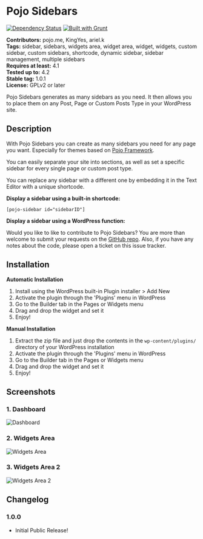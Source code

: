 # Pojo Sidebars #
[![Dependency Status](https://david-dm.org/pojome/pojo-sidebars/dev-status.svg)](https://david-dm.org/pojome/pojo-sidebars#info=devDependencies) [![Built with Grunt](https://cdn.gruntjs.com/builtwith.png)](http://gruntjs.com/)

**Contributors:** pojo.me, KingYes, ariel.k  
**Tags:** sidebar, sidebars, widgets area, widget area, widget, widgets, custom sidebar, custom sidebars, shortcode, dynamic sidebar, sidebar management, multiple sidebars  
**Requires at least:** 4.1  
**Tested up to:** 4.2  
**Stable tag:** 1.0.1  
**License:** GPLv2 or later  

Pojo Sidebars generates as many sidebars as you need. It then allows you to place them on any Post, Page or Custom Posts Type in your WordPress site.

## Description ##

With Pojo Sidebars you can create as many sidebars you need for any page you want. Especially for themes based on [Pojo Framework](http://pojo.me/?utm_source=wp-repo&utm_medium=link&utm_campaign=sidebars).

You can easily separate your site into sections, as well as set  a specific sidebar for every single page or custom post type.

You can replace any sidebar with a different one by embedding it in the Text Editor with a unique shortcode.

<strong>Display a sidebar using a built-in shortcode:</strong>

<code>[pojo-sidebar id="sidebarID"]</code>

<strong>Display a sidebar using a WordPress function:</strong>

<code><?php dynamic_sidebar( 'sidebarID' ) ); ?></code>

Would you like to like to contribute to Pojo Sidebars? You are more than welcome to submit your requests on the [GitHub repo](https://github.com/pojome/pojo-sidebars/). Also, if you have any notes about the code, please open a ticket on this issue tracker.

## Installation ##

<strong>Automatic Installation</strong>

1. Install using the WordPress built-in Plugin installer > Add New
1. Activate the plugin through the 'Plugins' menu in WordPress
1. Go to the Builder tab in the Pages or Widgets menu
1. Drag and drop the widget and set it
1. Enjoy!

<strong>Manual Installation</strong>

1. Extract the zip file and just drop the contents in the <code>wp-content/plugins/</code> directory of your WordPress installation
1. Activate the plugin through the 'Plugins' menu in WordPress
1. Go to the Builder tab in the Pages or Widgets menu
1. Drag and drop the widget and set it
1. Enjoy!

## Screenshots ##

### 1. Dashboard ###
![Dashboard](http://s.wordpress.org/extend/plugins/pojo-sidebars/screenshot-1.png)

### 2. Widgets Area ###
![Widgets Area](http://s.wordpress.org/extend/plugins/pojo-sidebars/screenshot-2.png)

### 3. Widgets Area 2 ###
![Widgets Area 2](http://s.wordpress.org/extend/plugins/pojo-sidebars/screenshot-3.png)


## Changelog ##

### 1.0.0 ###
* Initial Public Release!